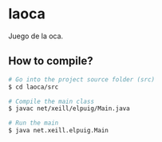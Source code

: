 # laoca
Juego de la oca.

## How to compile?
```bash
# Go into the project source folder (src)
$ cd laoca/src

# Compile the main class
$ javac net/xeill/elpuig/Main.java

# Run the main
$ java net.xeill.elpuig.Main


